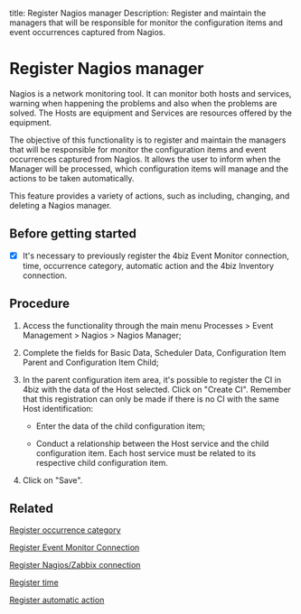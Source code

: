 title: Register Nagios manager
Description: Register and maintain the managers that will be responsible for monitor the configuration items and event occurrences captured from Nagios.
# Register Nagios manager

Nagios is a network monitoring tool. It can monitor both hosts and services,
warning when happening the problems and also when the problems are solved. The
Hosts are equipment and Services are resources offered by the equipment.

The objective of this functionality is to register and maintain the managers that
will be responsible for monitor the configuration items and event occurrences
captured from Nagios. It allows the user to inform when the Manager will be
processed, which configuration items will manage and the actions to be taken
automatically.

This feature provides a variety of actions, such as including, changing, and
deleting a Nagios manager.

Before getting started
--------------------------

- [x] It's necessary to previously register the 4biz Event Monitor connection, 
time, occurrence category, automatic action and the 4biz Inventory connection.

Procedure
-------------

1.  Access the functionality through the main menu Processes \> Event Management
    \> Nagios \> Nagios Manager;

2.  Complete the fields for Basic Data, Scheduler Data, Configuration Item Parent and Configuration Item Child;

3.  In the parent configuration item area, it's possible to register the CI in
    4biz with the data of the Host selected. Click on "Create CI". Remember
    that this registration can only be made if there is no CI with the same Host
    identification:

    - Enter the data of the child configuration item;

    - Conduct a relationship between the Host service and the child configuration
    item. Each host service must be related to its respective child
    configuration item.

1.  Click on "Save".

Related
-------

[Register occurrence category](/en-us/4biz-helium/processes/event/configuration/register-occurence-category.html)

[Register Event Monitor Connection](/en-us/4biz-helium/processes/event/configuration/register-event-monitor-connection.html)

[Register Nagios/Zabbix connection](/en-us/4biz-helium/processes/event/configuration/register-nagios-zabbix-connection.html)

[Register time](/en-us/4biz-helium/processes/event/configuration/register-time.html)

[Register automatic action](/en-us/4biz-helium/additional-features/automation-of-operation/configuration/register-automatic-action.html)
